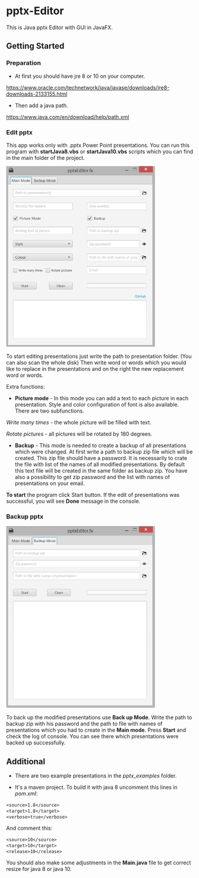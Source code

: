 # pptx-Editor

This is Java pptx Editor with GUI in JavaFX.

## Getting Started

### Preparation 

* At first you should have jre 8 or 10 on your computer.

https://www.oracle.com/technetwork/java/javase/downloads/jre8-downloads-2133155.html

* Then add a java path.

https://www.java.com/en/download/help/path.xml

### Edit pptx

This app works only with .pptx Power Point presentations.
You can run this program with **startJava8.vbs** or **startJava10.vbs** scripts which you can find in the main folder of the project.

<img src="https://github.com/IlyaKonka/pptx-Editor/blob/master/doc/mainMode.png" width="400">

To start editing presentations just write the path to presentation folder. (You can also scan the whole disk)
Then write word or words which you would like to replace in the presentations and on the right the new replacement word or words.

Extra functions:

* **Picture mode** - In this mode you can add a text to each picture in each presentation. Style and color configuration of font is also
available. There are two subfunctions. 

*Write many times* - the whole picture will be filled with text.  

*Rotate pictures* - all pictures will be rotated by 180 degrees.

* **Backup** - This mode is needed to create a backup of all presentations which were changed. At first write a path to backup zip file which will be
created. This zip file should have a password. It is necessarily to crate the file with list of the names of all modified presentations. By default this text file will be
created in the same folder as backup zip. You have also a possibility to get zip password and the list with names of presentations on your email.

**To start** the program click Start button. If the edit of presentations was successful, you will see **Done** message in the console. 

### Backup pptx

<img src="https://github.com/IlyaKonka/pptx-Editor/blob/master/doc/backupMode.png" width="400">

To back up the modified presentations use **Back up Mode**.
Write the path to backup zip with his password and the path to file with names of presentations which you had to create in the **Main mode**.
Press **Start** and check the log of console. You can see there which presentations were backed up successfully.


## Additional

* There are two example presentations in the *pptx_examples* folder.

* It's a maven project. To build it with java 8 uncomment this lines in *pom.xml*:

```
<source>1.8</source>
<target>1.8</target>
<verbose>true</verbose>
```

And comment this:

```
<source>10</source>
<target>10</target>
<release>10</release>
```

You should also make some adjustments in the **Main.java** file to get correct resize for java 8 or java 10.

